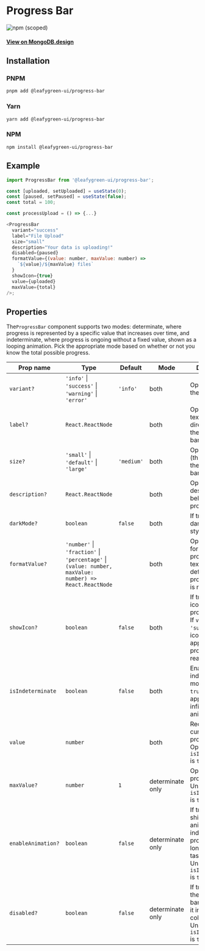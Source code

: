 # Progress Bar

![npm (scoped)](https://img.shields.io/npm/v/@leafygreen-ui/progress-bar.svg)

#### [View on MongoDB.design](https://www.mongodb.design/component/progress-bar/live-example/)

## Installation

### PNPM

```shell
pnpm add @leafygreen-ui/progress-bar
```

### Yarn

```shell
yarn add @leafygreen-ui/progress-bar
```

### NPM

```shell
npm install @leafygreen-ui/progress-bar
```

## Example

```js
import ProgressBar from '@leafygreen-ui/progress-bar';

const [uploaded, setUploaded] = useState(0);
const [paused, setPaused] = useState(false);
const total = 100;

const processUpload = () => {...}

<ProgressBar
  variant="success"
  label="File Upload"
  size="small"
  description="Your data is uploading!"
  disabled={paused}
  formatValue={(value: number, maxValue: number) =>
    `${value}/${maxValue} files`
  }
  showIcon={true}
  value={uploaded}
  maxValue={total}
/>;
```

## Properties

The`ProgressBar` component supports two modes: determinate, where progress is represented by a specific value that increases over time, and indeterminate, where progress is ongoing without a fixed value, shown as a looping animation. Pick the appropriate mode based on whether or not you know the total possible progress.

| Prop name          | Type                                                                                                   | Default    | Mode             | Description                                                                                                                      |
| ------------------ | ------------------------------------------------------------------------------------------------------ | ---------- | ---------------- | -------------------------------------------------------------------------------------------------------------------------------- |
| `variant?`         | `'info'` \| `'success'` \| `'warning'` \| `'error'`                                                    | `'info'`   | both             | Optional color theme.                                                                                                            |
| `label?`           | `React.ReactNode`                                                                                      |            | both             | Optional label text displayed directly above the progress bar.                                                                   |
| `size?`            | `'small'` \| `'default'` \| `'large'`                                                                  | `'medium'` | both             | Optional size (thickness) of the progress bar.                                                                                   |
| `description?`     | `React.ReactNode`                                                                                      |            | both             | Optional descriptive text below the progress bar.                                                                                |
| `darkMode?`        | `boolean`                                                                                              | `false`    | both             | If true, enables dark mode styling.                                                                                              |
| `formatValue?`     | `'number'` \| `'fraction'` \| `'percentage'` \| `(value: number, maxValue: number) => React.ReactNode` |            | both             | Optional formatting of progress value text. If not defined, progress value is not displayed.                                     |
| `showIcon?`        | `boolean`                                                                                              | `false`    | both             | If true, displays icon next to progress value. If `variant` is `'success'`, the icon only appears when progress reaches 100%.    |
| `isIndeterminate`  | `boolean`                                                                                              | `false`    | both             | Enables indeterminate mode. When `true`, progress appears as an infinite looping animation.                                      |
| `value`            | `number`                                                                                               |            | both             | Required current progress value. Optional **only** if `isIndeterminate` is `true`.                                               |
| `maxValue?`        | `number`                                                                                               | `1`        | determinate only | Optional total progress value. Unavailable if `isIndeterminate` is `true`.                                                       |
| `enableAnimation?` | `boolean`                                                                                              | `false`    | determinate only | If true, enables shimmer animation to indicate progression for longer-running tasks. Unavailable if `isIndeterminate` is `true`. |
| `disabled?`        | `boolean`                                                                                              | `false`    | determinate only | If true, pauses the progress bar and renders it in a gray color. Unavailable if `isIndeterminate` is `true`.                     |
